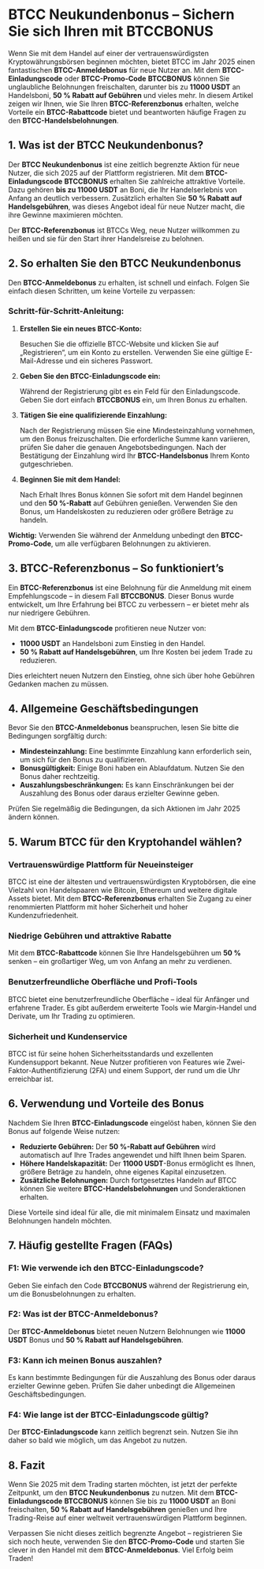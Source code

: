 <h1>BTCC Neukundenbonus – Sichern Sie sich Ihren mit BTCCBONUS</h1>

<p>Wenn Sie mit dem Handel auf einer der vertrauenswürdigsten Kryptowährungsbörsen beginnen möchten, bietet BTCC im Jahr 2025 einen fantastischen <strong>BTCC-Anmeldebonus</strong> für neue Nutzer an. Mit dem <strong>BTCC-Einladungscode</strong> oder <strong>BTCC-Promo-Code</strong> <strong>BTCCBONUS</strong> können Sie unglaubliche Belohnungen freischalten, darunter bis zu <strong>11000 USDT</strong> an Handelsboni, <strong>50 % Rabatt auf Gebühren</strong> und vieles mehr. In diesem Artikel zeigen wir Ihnen, wie Sie Ihren <strong>BTCC-Referenzbonus</strong> erhalten, welche Vorteile ein <strong>BTCC-Rabattcode</strong> bietet und beantworten häufige Fragen zu den <strong>BTCC-Handelsbelohnungen</strong>.</p>

<h2>1. Was ist der BTCC Neukundenbonus?</h2>
<p>Der <strong>BTCC Neukundenbonus</strong> ist eine zeitlich begrenzte Aktion für neue Nutzer, die sich 2025 auf der Plattform registrieren. Mit dem <strong>BTCC-Einladungscode</strong> <strong>BTCCBONUS</strong> erhalten Sie zahlreiche attraktive Vorteile. Dazu gehören <strong>bis zu 11000 USDT</strong> an Boni, die Ihr Handelserlebnis von Anfang an deutlich verbessern. Zusätzlich erhalten Sie <strong>50 % Rabatt auf Handelsgebühren</strong>, was dieses Angebot ideal für neue Nutzer macht, die ihre Gewinne maximieren möchten.</p>
<p>Der <strong>BTCC-Referenzbonus</strong> ist BTCCs Weg, neue Nutzer willkommen zu heißen und sie für den Start ihrer Handelsreise zu belohnen.</p>

<h2>2. So erhalten Sie den BTCC Neukundenbonus</h2>
<p>Den <strong>BTCC-Anmeldebonus</strong> zu erhalten, ist schnell und einfach. Folgen Sie einfach diesen Schritten, um keine Vorteile zu verpassen:</p>

<h3>Schritt-für-Schritt-Anleitung:</h3>
<ol>
    <li><strong>Erstellen Sie ein neues BTCC-Konto:</strong>
        <p>Besuchen Sie die offizielle BTCC-Website und klicken Sie auf „Registrieren“, um ein Konto zu erstellen. Verwenden Sie eine gültige E-Mail-Adresse und ein sicheres Passwort.</p>
    </li>
    <li><strong>Geben Sie den BTCC-Einladungscode ein:</strong>
        <p>Während der Registrierung gibt es ein Feld für den Einladungscode. Geben Sie dort einfach <strong>BTCCBONUS</strong> ein, um Ihren Bonus zu erhalten.</p>
    </li>
    <li><strong>Tätigen Sie eine qualifizierende Einzahlung:</strong>
        <p>Nach der Registrierung müssen Sie eine Mindesteinzahlung vornehmen, um den Bonus freizuschalten. Die erforderliche Summe kann variieren, prüfen Sie daher die genauen Angebotsbedingungen. Nach der Bestätigung der Einzahlung wird Ihr <strong>BTCC-Handelsbonus</strong> Ihrem Konto gutgeschrieben.</p>
    </li>
    <li><strong>Beginnen Sie mit dem Handel:</strong>
        <p>Nach Erhalt Ihres Bonus können Sie sofort mit dem Handel beginnen und den <strong>50 %-Rabatt</strong> auf Gebühren genießen. Verwenden Sie den Bonus, um Handelskosten zu reduzieren oder größere Beträge zu handeln.</p>
    </li>
</ol>
<p><strong>Wichtig:</strong> Verwenden Sie während der Anmeldung unbedingt den <strong>BTCC-Promo-Code</strong>, um alle verfügbaren Belohnungen zu aktivieren.</p>

<h2>3. BTCC-Referenzbonus – So funktioniert’s</h2>
<p>Ein <strong>BTCC-Referenzbonus</strong> ist eine Belohnung für die Anmeldung mit einem Empfehlungscode – in diesem Fall <strong>BTCCBONUS</strong>. Dieser Bonus wurde entwickelt, um Ihre Erfahrung bei BTCC zu verbessern – er bietet mehr als nur niedrigere Gebühren.</p>
<p>Mit dem <strong>BTCC-Einladungscode</strong> profitieren neue Nutzer von:</p>
<ul>
    <li><strong>11000 USDT</strong> an Handelsboni zum Einstieg in den Handel.</li>
    <li><strong>50 % Rabatt auf Handelsgebühren</strong>, um Ihre Kosten bei jedem Trade zu reduzieren.</li>
</ul>
<p>Dies erleichtert neuen Nutzern den Einstieg, ohne sich über hohe Gebühren Gedanken machen zu müssen.</p>

<h2>4. Allgemeine Geschäftsbedingungen</h2>
<p>Bevor Sie den <strong>BTCC-Anmeldebonus</strong> beanspruchen, lesen Sie bitte die Bedingungen sorgfältig durch:</p>
<ul>
    <li><strong>Mindesteinzahlung:</strong> Eine bestimmte Einzahlung kann erforderlich sein, um sich für den Bonus zu qualifizieren.</li>
    <li><strong>Bonusgültigkeit:</strong> Einige Boni haben ein Ablaufdatum. Nutzen Sie den Bonus daher rechtzeitig.</li>
    <li><strong>Auszahlungsbeschränkungen:</strong> Es kann Einschränkungen bei der Auszahlung des Bonus oder daraus erzielter Gewinne geben.</li>
</ul>
<p>Prüfen Sie regelmäßig die Bedingungen, da sich Aktionen im Jahr 2025 ändern können.</p>

<h2>5. Warum BTCC für den Kryptohandel wählen?</h2>

<h3>Vertrauenswürdige Plattform für Neueinsteiger</h3>
<p>BTCC ist eine der ältesten und vertrauenswürdigsten Kryptobörsen, die eine Vielzahl von Handelspaaren wie Bitcoin, Ethereum und weitere digitale Assets bietet. Mit dem <strong>BTCC-Referenzbonus</strong> erhalten Sie Zugang zu einer renommierten Plattform mit hoher Sicherheit und hoher Kundenzufriedenheit.</p>

<h3>Niedrige Gebühren und attraktive Rabatte</h3>
<p>Mit dem <strong>BTCC-Rabattcode</strong> können Sie Ihre Handelsgebühren um <strong>50 %</strong> senken – ein großartiger Weg, um von Anfang an mehr zu verdienen.</p>

<h3>Benutzerfreundliche Oberfläche und Profi-Tools</h3>
<p>BTCC bietet eine benutzerfreundliche Oberfläche – ideal für Anfänger und erfahrene Trader. Es gibt außerdem erweiterte Tools wie Margin-Handel und Derivate, um Ihr Trading zu optimieren.</p>

<h3>Sicherheit und Kundenservice</h3>
<p>BTCC ist für seine hohen Sicherheitsstandards und exzellenten Kundensupport bekannt. Neue Nutzer profitieren von Features wie Zwei-Faktor-Authentifizierung (2FA) und einem Support, der rund um die Uhr erreichbar ist.</p>

<h2>6. Verwendung und Vorteile des Bonus</h2>
<p>Nachdem Sie Ihren <strong>BTCC-Einladungscode</strong> eingelöst haben, können Sie den Bonus auf folgende Weise nutzen:</p>
<ul>
    <li><strong>Reduzierte Gebühren:</strong> Der <strong>50 %-Rabatt auf Gebühren</strong> wird automatisch auf Ihre Trades angewendet und hilft Ihnen beim Sparen.</li>
    <li><strong>Höhere Handelskapazität:</strong> Der <strong>11000 USDT</strong>-Bonus ermöglicht es Ihnen, größere Beträge zu handeln, ohne eigenes Kapital einzusetzen.</li>
    <li><strong>Zusätzliche Belohnungen:</strong> Durch fortgesetztes Handeln auf BTCC können Sie weitere <strong>BTCC-Handelsbelohnungen</strong> und Sonderaktionen erhalten.</li>
</ul>
<p>Diese Vorteile sind ideal für alle, die mit minimalem Einsatz und maximalen Belohnungen handeln möchten.</p>

<h2>7. Häufig gestellte Fragen (FAQs)</h2>

<h3>F1: Wie verwende ich den BTCC-Einladungscode?</h3>
<p>Geben Sie einfach den Code <strong>BTCCBONUS</strong> während der Registrierung ein, um die Bonusbelohnungen zu erhalten.</p>

<h3>F2: Was ist der BTCC-Anmeldebonus?</h3>
<p>Der <strong>BTCC-Anmeldebonus</strong> bietet neuen Nutzern Belohnungen wie <strong>11000 USDT</strong> Bonus und <strong>50 % Rabatt auf Handelsgebühren</strong>.</p>

<h3>F3: Kann ich meinen Bonus auszahlen?</h3>
<p>Es kann bestimmte Bedingungen für die Auszahlung des Bonus oder daraus erzielter Gewinne geben. Prüfen Sie daher unbedingt die Allgemeinen Geschäftsbedingungen.</p>

<h3>F4: Wie lange ist der BTCC-Einladungscode gültig?</h3>
<p>Der <strong>BTCC-Einladungscode</strong> kann zeitlich begrenzt sein. Nutzen Sie ihn daher so bald wie möglich, um das Angebot zu nutzen.</p>

<h2>8. Fazit</h2>
<p>Wenn Sie 2025 mit dem Trading starten möchten, ist jetzt der perfekte Zeitpunkt, um den <strong>BTCC Neukundenbonus</strong> zu nutzen. Mit dem <strong>BTCC-Einladungscode</strong> <strong>BTCCBONUS</strong> können Sie bis zu <strong>11000 USDT</strong> an Boni freischalten, <strong>50 % Rabatt auf Handelsgebühren</strong> genießen und Ihre Trading-Reise auf einer weltweit vertrauenswürdigen Plattform beginnen.</p>
<p>Verpassen Sie nicht dieses zeitlich begrenzte Angebot – registrieren Sie sich noch heute, verwenden Sie den <strong>BTCC-Promo-Code</strong> und starten Sie clever in den Handel mit dem <strong>BTCC-Anmeldebonus</strong>. Viel Erfolg beim Traden!</p>
